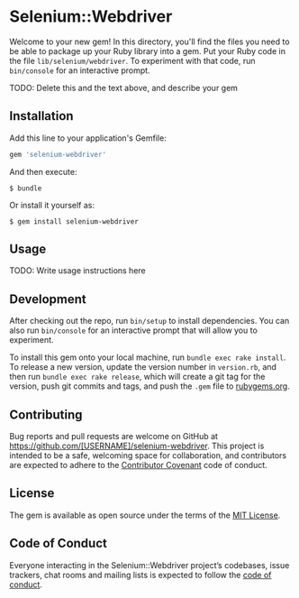 # Selenium::Webdriver

Welcome to your new gem! In this directory, you'll find the files you need to be able to package up your Ruby library into a gem. Put your Ruby code in the file `lib/selenium/webdriver`. To experiment with that code, run `bin/console` for an interactive prompt.

TODO: Delete this and the text above, and describe your gem

## Installation

Add this line to your application's Gemfile:

```ruby
gem 'selenium-webdriver'
```

And then execute:

    $ bundle

Or install it yourself as:

    $ gem install selenium-webdriver

## Usage

TODO: Write usage instructions here

## Development

After checking out the repo, run `bin/setup` to install dependencies. You can also run `bin/console` for an interactive prompt that will allow you to experiment.

To install this gem onto your local machine, run `bundle exec rake install`. To release a new version, update the version number in `version.rb`, and then run `bundle exec rake release`, which will create a git tag for the version, push git commits and tags, and push the `.gem` file to [rubygems.org](https://rubygems.org).

## Contributing

Bug reports and pull requests are welcome on GitHub at https://github.com/[USERNAME]/selenium-webdriver. This project is intended to be a safe, welcoming space for collaboration, and contributors are expected to adhere to the [Contributor Covenant](http://contributor-covenant.org) code of conduct.

## License

The gem is available as open source under the terms of the [MIT License](http://opensource.org/licenses/MIT).

## Code of Conduct

Everyone interacting in the Selenium::Webdriver project’s codebases, issue trackers, chat rooms and mailing lists is expected to follow the [code of conduct](https://github.com/[USERNAME]/selenium-webdriver/blob/master/CODE_OF_CONDUCT.md).
